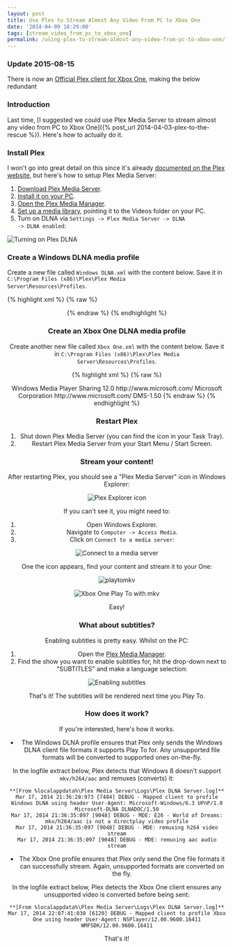 ```yaml
---
layout: post
title: Use Plex to Stream Almost Any Video From PC to Xbox One
date: '2014-04-09 18:29:00'
tags: [stream_video_from_pc_to_xbox_one]
permalink: /using-plex-to-stream-almost-any-video-from-pc-to-xbox-one/
---
```


### Update 2015-08-15

There is now an <a href="https://plex.tv/xbox" target="_blank">Official Plex client for Xbox One</a>, making the below redundant

### Introduction

Last time, [I suggested we could use Plex Media Server to stream almost any video from PC to Xbox One]({% post_url 2014-04-03-plex-to-the-rescue %}). Here's how to actually do it.

### Install Plex 

I won't go into great detail on this since it's already [documented on the Plex website](https://plexapp.zendesk.com/hc/en-us/articles/200380843-Overview), but here's how to setup Plex Media Server:

1. [Download Plex Media Server](https://plex.tv/downloads).
2. [Install it on your PC](https://plexapp.zendesk.com/hc/en-us/articles/200288586-Installation).
3. [Open the Plex Media Manager](http://localhost:32400/web/index.html#!/dashboard).
3. [Set up a media library](https://plexapp.zendesk.com/hc/en-us/articles/200288926-Creating-Libraries), pointing it to the Videos folder on your PC.
4. Turn on DLNA via <code>Settings -> Plex Media Server -> DLNA -> DLNA enabled</code>:

![Turning on Plex DLNA](/img/posts/2014_03_17_21_01_27_Plex_Web.png)

### Create a Windows DLNA media profile

Create a new file called <code>Windows DLNA.xml</code> with the content below. Save it in <code>C:\Program Files (x86)\Plex\Plex Media Server\Resources\Profiles</code>.

{% highlight xml %}
{% raw %}
<?xml version="1.0" encoding="utf-8"?>
<Client name="Windows DLNA">
  <!-- Save as Windows DLNA.xml in C:\Program Files (x86)\Plex\Plex Media Server\Resources\Profiles -->
  <Identification>
      <!-- Uniquely identify Windows 8 DLNA client via User-Agent -->
      <Header name="User-Agent" substring="Microsoft-DLNA DLNADOC" />
    </Identification>
  <TranscodeTargets>
    <VideoProfile protocol="http" container="mpegts" codec="h264" audioCodec="aac,ac3,eac3" context="streaming">
      <Setting name="VideoEncodeFlags" value="-x264opts cabac=0" />
      <Setting name="SubtitleSize" value="100" />
    </VideoProfile>
    <VideoProfile protocol="slss" container="mp4" codec="h264" audioCodec="aac" context="streaming">
      <Setting name="VideoEncodeFlags" value="-x264opts cabac=0:keyint=50:min_keyint=50:scenecut=0" />
      <Setting name="SubtitleSize" value="100" />
      <Setting name="AudioSyncFlags" value="3" />
    </VideoProfile>
    <VideoProfile protocol="hls" container="mpegts" codec="h264" audioCodec="aac" context="streaming">
      <Setting name="VideoEncodeFlags" value="-x264opts cabac=1:level=41" />
      <Setting name="SubtitleSize" value="100" />
    </VideoProfile>
    <VideoProfile container="mp4" codec="h264" audioCodec="aac,ac3,eac3" context="static" />
    <MusicProfile container="mp3" codec="mp3" />
    <PhotoProfile container="jpeg" />
  </TranscodeTargets>
  <DirectPlayProfiles>
    <!-- Notice no .mkv in here. This means it will always be transcoded instead of being sent to the Windows 8 client directly -->
    <VideoProfile container="mp4,mov" codec="h264,mpeg4" audioCodec="aac,ac3,eac3,mp3,pcm" />
    <VideoProfile container="mpegts" codec="h264" audioCodec="aac,ac3,eac3,mp3,mp2,pcm" />
    <VideoProfile container="asf" codec="wmv2,wmv3,vc1" audioCodec="wmav2,wmapro,wmavoice" />
    <VideoProfile container="avi" codec="mpeg4,msmpeg4,mjpeg" audioCodec="mp3,ac3,eac3,mp2,pcm" />
    <MusicProfile container="asf" codec="wmav2,wmapro,wmavoice" />
    <MusicProfile container="mp4" codec="aac" />
    <MusicProfile container="mp3" codec="mp3" />
    <PhotoProfile container="jpeg" />
  </DirectPlayProfiles>
  <CodecProfiles>
    <VideoAudioCodec name="aac,eac3">
      <Limitations>
        <UpperBound name="audio.channels" value="8" />
      </Limitations>
    </VideoAudioCodec>
    <VideoAudioCodec name="ac3">
      <Limitations>
        <UpperBound name="audio.channels" value="6" />
      </Limitations>
    </VideoAudioCodec>
  </CodecProfiles>
  <TranscodeTargetProfiles>
    <VideoTranscodeTarget protocol="*" context="all">
      <VideoCodec name="*">
        <Limitations>
          <!-- Windows doesn't appear to play 10-bit h264 -->
          <UpperBound name="video.bitDepth" value="8" isRequired="false" />
        </Limitations>
      </VideoCodec>
    </VideoTranscodeTarget>
  </TranscodeTargetProfiles>
</Client>
{% endraw %}
{% endhighlight %}

### Create an Xbox One DLNA media profile

Create another new file called <code>Xbox One.xml</code> with the content below. Save it in <code>C:\Program Files (x86)\Plex\Plex Media Server\Resources\Profiles</code>.

{% highlight xml %}
{% raw %}
<?xml version="1.0" encoding="utf-8"?>
<Client name="Xbox One">
  <!-- Save as Xbox One.xml in C:\Program Files (x86)\Plex\Plex Media Server\Resources\Profiles -->
  <!-- Note: this profile is heavily based on the Xbox 360 profile. There's likely room for improvement here -->
  <Identification>
    <Header name="User-Agent" substring="NSPlayer" />
  </Identification>
  <DeviceDescription>
    <ModelName>Windows Media Player Sharing</ModelName>
    <ModelNumber>12.0</ModelNumber>
    <ModelUrl>http://www.microsoft.com/</ModelUrl>
    <Manufacturer>Microsoft Corporation</Manufacturer>
    <ManufacturerUrl>http://www.microsoft.com/</ManufacturerUrl>
    <X-DlnaDoc>DMS-1.50</X-DlnaDoc>
    <X-DlnaCap />
  </DeviceDescription>
  <TranscodeTargets>
    <VideoProfile container="mpegts" codec="h264" audioCodec="ac3">
    </VideoProfile>
    <MusicProfile container="mp3" codec="mp3" />
    <PhotoProfile container="jpeg" />
  </TranscodeTargets>
  <DirectPlayProfiles>
    <VideoProfile container="mpegts" codec="h264" audioCodec="ac3" />
    <VideoProfile container="avi" codec="mpeg4" audioCodec="ac3,mp3" />
    <VideoProfile container="avi" codec="h264" audioCodec="aac" />
    <VideoProfile container="mp4,mov" codec="h264,mpeg4" audioCodec="aac,ac3" />
    <VideoProfile container="asf" codec="wmv2,wmv3,vc1" audioCodec="wmav2,wmapro" />
    <MusicProfile container="asf" codec="wmav2,wmapro,wmavoice" />
    <MusicProfile container="mp3" codec="mp3" />
    <PhotoProfile container="jpeg" />
  </DirectPlayProfiles>
  <CodecProfiles>
    <VideoCodec name="mpeg4">
      <Limitations>
        <UpperBound name="video.frameRate" value="30" isRequired="false" />
        <UpperBound name="video.bitrate" value="5120" isRequired="false" />
      </Limitations>
    </VideoCodec>
    <VideoCodec name="h264">
      <Limitations>
        <UpperBound name="video.width" value="1920" />
        <UpperBound name="video.height" value="1080" />
      </Limitations>
    </VideoCodec>
    <VideoCodec name="wmv2,wmv3,vc1">
      <Limitations>
        <UpperBound name="video.width" value="1920" />
        <UpperBound name="video.height" value="1080" />
        <!-- FPS upper bound takes care of requirement that advanced profile level be <= 3 -->
        <UpperBound name="video.frameRate" value="30" isRequired="false" />
        <UpperBound name="video.bitrate" value="15360" isRequired="false" />
      </Limitations>
    </VideoCodec>
    <VideoAudioCodec name="ac3,wmav2,wmapro">
      <Limitations>
        <UpperBound name="audio.channels" value="6" isRequired="false" />
      </Limitations>
    </VideoAudioCodec>
    <VideoAudioCodec name="aac">
      <Limitations>
        <UpperBound name="audio.channels" value="2" isRequired="false" />
        <Match name="audio.profile" value="lc" isRequired="false" />
      </Limitations>
    </VideoAudioCodec>
  </CodecProfiles>
  <ContainerProfiles>
    <VideoContainer name="mp4,mov">
      <Limitations>
        <!-- Microsoft doesn't document this, but it appears to be true -->
        <Match name="part.has64bitOffsets" value="0" isRequired="false" />
      </Limitations>
    </VideoContainer>
  </ContainerProfiles>
  <DlnaMediaProfiles>
    <DlnaVideoProfile container="avi" mimeType="video/avi" />
  </DlnaMediaProfiles>
</Client>
{% endraw %}
{% endhighlight %}

### Restart Plex

1. Shut down Plex Media Server (you can find the icon in your Task Tray).
2. Restart Plex Media Server from your Start Menu / Start Screen.

### Stream your content! 

After restarting Plex, you should see a "Plex Media Server" icon in Windows Explorer:

![Plex Explorer icon](/img/posts/2014_03_17_20_24_56_This_PC.png)

If you can't see it, you might need to:

1. Open Windows Explorer.
2. Navigate to <code>Computer -> Access Media</code>.
3. Click on <code>Connect to a media server</code>:

![Connect to a media server](/img/posts/2014_03_17_22_19_41_This_PC-1.png)

One the icon appears, find your content and stream it to your One:

![playtomkv](/img/posts/2014_03_18_00_35_32_Wonders_of_the_Solar_System.png)

![Xbox One Play To with mkv](/img/posts/tv.jpg)

Easy!

### What about subtitles?

Enabling subtitles is pretty easy. Whilst on the PC:

1. Open the [Plex Media Manager](http://localhost:32400/web/index.html#!/dashboard).
2. Find the show you want to enable subtitles for, hit the drop-down next to "SUBTITLES" and make a language selection:

![Enabling subtitles](/img/posts/2014_03_19_19_16_36_Plex_Web.png)

That's it! The subtitles will be rendered next time you Play To.

### How does it work?

If you're interested, here's how it works.

* The Windows DLNA profile ensures that Plex only sends the Windows DLNA client file formats it supports Play To for. Any unsupported file formats will be converted to supported ones on-the-fly.

In the logfile extract below, Plex detects that Windows 8 doesn't support  <code>mkv/h264/aac</code> and remuxes (converts) it:

    **[From %localappdata%\Plex Media Server\Logs\Plex DLNA Server.log]**
    Mar 17, 2014 21:36:28:973 [7484] DEBUG - Mapped client to profile Windows DLNA using header User-Agent: Microsoft-Windows/6.3 UPnP/1.0 Microsoft-DLNA DLNADOC/1.50
    Mar 17, 2014 21:36:35:097 [9048] DEBUG - MDE: E26 - World of Dreams: mkv/h264/aac is not a directplay video profile
    Mar 17, 2014 21:36:35:097 [9048] DEBUG - MDE: remuxing h264 video stream
    Mar 17, 2014 21:36:35:097 [9048] DEBUG - MDE: remuxing aac audio stream

* The Xbox One profile ensures that Plex only send the One file formats it can successfully stream. Again, unsupported formats are converted on the fly.

In the logfile extract below, Plex detects the Xbox One client ensures any unsupported video is converted before being sent:

    **[From %localappdata%\Plex Media Server\Logs\Plex DLNA Server.log]**
    Mar 17, 2014 22:07:41:030 [6120] DEBUG - Mapped client to profile Xbox One using header User-Agent: NSPlayer/12.00.9600.16411 WMFSDK/12.00.9600.16411
    
That's it!